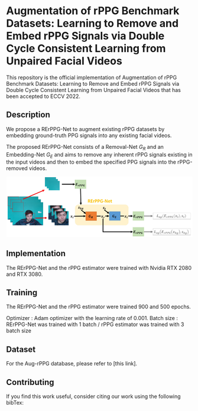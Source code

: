 # Augmentation of rPPG Benchmark Datasets: Learning to Remove and Embed rPPG Signals via Double Cycle Consistent Learning from Unpaired Facial Videos

This repository is the official implementation of Augmentation of rPPG Benchmark Datasets: Learning to Remove and Embed rPPG Signals via Double Cycle Consistent Learning from Unpaired Facial Videos that has been accepted to ECCV 2022.

## Description

We propose a RErPPG-Net to augment existing rPPG datasets by embedding ground-truth PPG signals into any existing facial videos.

The proposed RErPPG-Net consists of a Removal-Net $G_{R}$ and an Embedding-Net $G_{E}$ and aims to remove any inherent rPPG signals existing in the input videos and then to embed the specified PPG signals into the rPPG-removed videos.

<img src="pipeline.PNG" width="800">

## Implementation

The RErPPG-Net and the rPPG estimator were trained with Nvidia RTX 2080 and RTX 3080.

## Training

The RErPPG-Net and the rPPG estimator were trained 900 and 500 epochs.

Optimizer : Adam optimizer with the learning rate of 0.001.
Batch size : RErPPG-Net was trained with 1 batch / rPPG estimator was trained with 3 batch size

## Dataset

For the Aug-rPPG database, please refer to [this link].

## Contributing

If you find this work useful, consider citing our work using the following bibTex:
